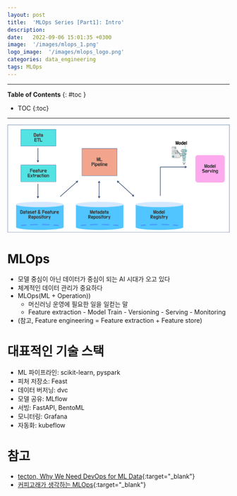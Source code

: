 ```yaml
---
layout: post
title:  'MLOps Series [Part1]: Intro'
description: 
date:   2022-09-06 15:01:35 +0300
image:  '/images/mlops_1.png'
logo_image:  '/images/mlops_logo.png'
categories: data_engineering
tags: MLOps
---
```

---

**Table of Contents**
{: #toc }
*  TOC
{:toc}

---


![](/images/mlops_1.png)

# MLOps

- 모델 중심이 아닌 데이터가 중심이 되는 AI 시대가 오고 있다
- 체계적인 데이터 관리가 중요하다
- MLOps(ML + Operation))
  - 머신러닝 운영에 필요한 일을 일컫는 말
  - Feature extraction - Model Train - Versioning - Serving - Monitoring
- (참고, Feature engineering = Feature extraction + Feature store)

# 대표적인 기술 스택

- ML 파이프라인: scikit-learn, pyspark
- 피처 저장소: Feast
- 데이터 버저닝: dvc
- 모델 공유: MLflow
- 서빙: FastAPI, BentoML
- 모니터링: Grafana
- 자동화: kubeflow

# 참고

- [tecton, Why We Need DevOps for ML Data](https://www.tecton.ai/blog/devops-ml-data/?__hstc=145182251.a6226b731366ba276c4a4a107187f8d0.1669033771134.1669033771134.1669033771134.1&__hssc=145182251.5.1669033771134&__hsfp=4038990400){:target="_blank"}
- [커피고래가 생각하는 MLOps](https://coffeewhale.com/what-is-mlops){:target="_blank"}